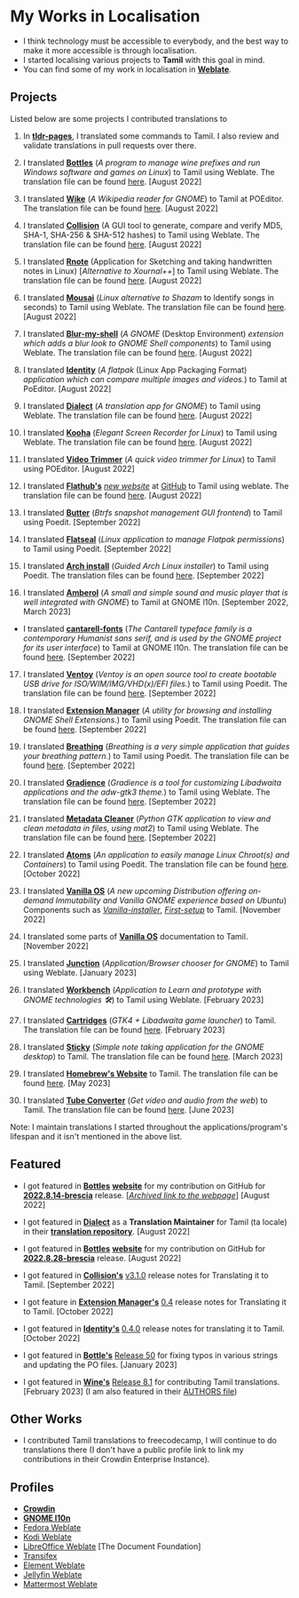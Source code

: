 # My Works in Localisation

- I think technology must be accessible to everybody, and the best way to make it more accessible is through localisation. 
- I started localising various projects to **Tamil** with this goal in mind.
- You can find some of my work in localisation in [**Weblate**](https://hosted.weblate.org/user/kbdharunkrishna).

## Projects

Listed below are some projects I contributed translations to

1. In [**tldr-pages**](https://github.com/kbdharun/tldr), I translated some commands to Tamil. I also review and validate translations in pull requests over there.

2. I translated [**Bottles**](https://github.com/bottlesdevs/Bottles) (*A program to manage wine prefixes and run Windows software and games on Linux*) to Tamil using Weblate. The translation file can be found [here](https://github.com/bottlesdevs/Bottles/tree/master/po). [August 2022]

3. I translated [**Wike**](https://github.com/hugolabe/Wike) (*A Wikipedia reader for GNOME*) to Tamil at POEditor. The translation file can be found [here](https://github.com/hugolabe/Wike/blob/master/po/ta.po). [August 2022]

4. I translated [**Collision**](https://github.com/GeopJr/Collision) (A GUI tool to generate, compare and verify MD5, SHA-1, SHA-256 & SHA-512 hashes) to Tamil using Weblate. The translation file can be found [here](https://github.com/GeopJr/Collision/blob/main/po/ta.po). [August 2022]

5. I translated [**Rnote**](https://github.com/flxzt/rnote) (Application for Sketching and taking handwritten notes in Linux) [*Alternative to Xournal++*] to Tamil using Weblate. The translation file can be found [here](https://github.com/flxzt/rnote/blob/main/rnote-ui/po/ta.po). [August 2022]

6. I translated [**Mousai**](https://github.com/SeaDve/Mousai) (*Linux alternative to Shazam* to Identify songs in seconds) to Tamil using Weblate. The translation file can be found [here](https://github.com/SeaDve/Mousai/blob/main/po/ta.po). [August 2022]

7. I translated [**Blur-my-shell**](https://github.com/aunetx/blur-my-shell) (*A GNOME* (Desktop Environment) *extension which adds a blur look to GNOME Shell components*) to Tamil using Weblate. The translation file can be found [here](https://github.com/aunetx/blur-my-shell/blob/master/po/ta.po). [August 2022]

8. I translated [**Identity**](https://gitlab.gnome.org/YaLTeR/identity) (*A flatpak* (Linux App Packaging Format) *application which can compare multiple images and videos.*) to Tamil at PoEditor. [August 2022]

9. I translated [**Dialect**](https://github.com/dialect-app/dialect) (*A translation app for GNOME*) to Tamil using Weblate. The translation file can be found [here](https://github.com/dialect-app/po/blob/main/ta.po). [August 2022]

10. I translated [**Kooha**](https://github.com/SeaDve/Kooha) (*Elegant Screen Recorder for Linux*) to Tamil using Weblate. The translation file can be found [here](https://github.com/SeaDve/Kooha/blob/main/po/ta.po). [August 2022]

11. I translated [**Video Trimmer**](https://gitlab.gnome.org/YaLTeR/video-trimmer) (*A quick video trimmer for Linux*) to Tamil using POEditor. [August 2022]

12. I translated [**Flathub's**](https://flathub.org) [*new website*](https://beta.flathub.org) at [GitHub](https://github.com/flathub/website) to Tamil using weblate. The translation file can be found [here](https://github.com/flathub/website/tree/main/frontend/public/locales/ta).  [August 2022]

13. I translated [**Butter**](https://github.com/zhangyuannie/butter) (*Btrfs snapshot management GUI frontend*) to Tamil using Poedit.  [September 2022]

14. I translated [**Flatseal**](https://github.com/tchx84/Flatseal) (*Linux application to manage Flatpak permissions*) to Tamil using Poedit.  [September 2022]

15. I translated [**Arch install**](https://github.com/archlinux/archinstall) (*Guided Arch Linux installer*) to Tamil using Poedit. The translation files can be found [here](https://github.com/archlinux/archinstall/tree/master/archinstall/locales/ta/LC_MESSAGES). [September 2022]

16. I translated [**Amberol**](https://gitlab.gnome.org/World/amberol) (*A small and simple sound and music player that is well integrated with GNOME*) to Tamil at GNOME l10n. [September 2022, March 2023]

- I translated [**cantarell-fonts**](https://gitlab.gnome.org/GNOME/cantarell-fonts) (*The Cantarell typeface family is a contemporary Humanist sans serif, and is used by the GNOME project for its user interface*) to Tamil at GNOME l10n. The translation file can be found [here](https://gitlab.gnome.org/GNOME/cantarell-fonts/-/blob/master/appstream/ta.po). [September 2022]

17. I translated [**Ventoy**](https://github.com/ventoy/Ventoy) (*Ventoy is an open source tool to create bootable USB drive for ISO/WIM/IMG/VHD(x)/EFI files.*) to Tamil using Poedit. The translation file can be found [here](https://github.com/ventoy/Ventoy/blob/master/LANGUAGES/languages.json).  [September 2022]

18. I translated [**Extension Manager**](https://github.com/mjakeman/extension-manager) (*A utility for browsing and installing GNOME Shell Extensions.*) to Tamil using Poedit. The translation file can be found [here](https://github.com/mjakeman/extension-manager/blob/master/po/ta.po). [September 2022]

19. I translated [**Breathing**](https://github.com/SeaDve/Breathing) (*Breathing is a very simple application that guides your breathing pattern.*) to Tamil using Poedit. The translation file can be found [here](https://github.com/SeaDve/Breathing/blob/main/po/ta.po). [September 2022]

20. I translated [**Gradience**](https://github.com/GradienceTeam/Gradience) (*Gradience is a tool for customizing Libadwaita applications and the adw-gtk3 theme.*) to Tamil using Weblate. The translation file can be found [here](https://github.com/GradienceTeam/Gradience/blob/main/po/ta.po). [September 2022]

21. I translated [**Metadata Cleaner**](https://gitlab.com/rmnvgr/metadata-cleaner) (*Python GTK application to view and clean metadata in files, using mat2*) to Tamil using Weblate. The translation file can be found [here](https://gitlab.com/rmnvgr/metadata-cleaner/-/blob/main/application/po/ta.po). [September 2022]

22. I translated [**Atoms**](https://github.com/AtomsDevs/Atoms) (*An application to easily manage Linux Chroot(s) and Containers*) to Tamil using Poedit. The translation file can be found [here](https://github.com/AtomsDevs/Atoms/blob/main/po/ta.po). [October 2022]

23. I translated [**Vanilla OS**](https://github.com/vanilla-OS) (*A new upcoming Distribution offering on-demand Immutability and Vanilla GNOME experience based on Ubuntu*) Components such as [_Vanilla-installer_](https://github.com/Vanilla-OS/vanilla-installer), [_First-setup_](https://github.com/Vanilla-OS/first-setup) to Tamil. [November 2022]

24. I translated some parts of [**Vanilla OS**](https://github.com/vanilla-OS) documentation to Tamil. [November 2022]

25. I translated [**Junction**](https://github.com/sonnyp/Junction) (*Application/Browser chooser for GNOME*) to Tamil using Weblate. [January 2023]

26. I translated [**Workbench**](https://github.com/sonnyp/Workbench) (*Application to Learn and prototype with GNOME technologies :hammer_and_wrench:*) to Tamil using Weblate. [February 2023]

27. I translated [**Cartridges**](https://github.com/kra-mo/cartridges) (*GTK4 + Libadwaita game launcher*) to Tamil. The translation file can be found [here](https://github.com/kra-mo/cartridges/blob/main/po/ta.po). [February 2023]

28. I translated [**Sticky**](https://github.com/vixalien/sticky) (*Simple note taking application for the GNOME desktop*) to Tamil. The translation file can be found [here](https://github.com/vixalien/sticky/blob/main/po/ta.po). [March 2023]

29. I translated [**Homebrew's Website**](https://brew.sh) to Tamil. The translation file can be found [here](https://github.com/Homebrew/brew.sh/blob/master/_data/locales/ta.yml). [May 2023]

30. I translated [**Tube Converter**](https://github.com/NickvisionApps/TubeConverter) (*Get video and audio from the web*) to Tamil. The translation file can be found [here](https://github.com/NickvisionApps/TubeConverter/blob/main/NickvisionTubeConverter.Shared/Resources/po/ta.po). [June 2023]

Note: I maintain translations I started throughout the applications/program's lifespan and it isn't mentioned in the above list.

## Featured

- I got featured in [**Bottles**](https://github.com/bottlesdevs/Bottles) [**website**](https://usebottles.com/blog/release-2022.8.14) for my contribution on GitHub for [**2022.8.14-brescia**](https://github.com/bottlesdevs/Bottles/releases/tag/2022.8.14-brescia) release. [[*Archived link to the webpage*](https://web.archive.org/web/20220819131832/https://usebottles.com/blog/release-2022.8.14/)] [August 2022]

- I got featured in [**Dialect**](https://github.com/dialect-app/dialect) as a **Translation Maintainer** for Tamil (ta locale) in their [**translation repository**](https://github.com/dialect-app/po). [August 2022]

- I got featured in [**Bottles**](https://github.com/bottlesdevs/Bottles) [**website**](https://usebottles.com/blog/release-2022.8.28) for my contribution on GitHub for [**2022.8.28-brescia**](https://github.com/bottlesdevs/Bottles/releases/tag/2022.8.28-brescia) release. [August 2022]

- I got featured in [**Collision's**](https://github.com/GeopJr/Collision) [v3.1.0](https://github.com/GeopJr/Collision/releases/tag/v3.1.0) release notes for Translating it to Tamil. [September 2022]

- I got feature in [**Extension Manager's**](https://github.com/mjakeman/extension-manager) [0.4](https://github.com/mjakeman/extension-manager/releases/tag/v0.4.0) release notes for Translating it to Tamil. [October 2022]

- I got featured in [**Identity's**](https://gitlab.gnome.org/YaLTeR/identity) [0.4.0](https://gitlab.gnome.org/YaLTeR/identity/-/releases/v0.4.0) release notes for translating it to Tamil. [October 2022]

- I got featured in [**Bottle's**](https://github.com/bottlesdevs/Bottles) [Release 50](https://github.com/bottlesdevs/Bottles/releases/tag/50) for fixing typos in various strings and updating the PO files. [January 2023]

- I got featured in [**Wine's**](https://www.winehq.org) [Release 8.1](https://www.winehq.org//announce/8.1) for contributing Tamil translations. [February 2023] (I am also featured in their [AUTHORS file](https://gitlab.winehq.org/wine/wine/-/blob/master/AUTHORS))

## Other Works

- I contributed Tamil translations to freecodecamp, I will continue to do translations there (I don't have a public profile link to link my contributions in their Crowdin Enterprise Instance).

## Profiles

- [**Crowdin**](https://crowdin.com/profile/kbdharun)
- [**GNOME l10n**](https://l10n.gnome.org/users/kbdharunkrishna)
- [Fedora Weblate](https://translate.fedoraproject.org/user/kbdharun)
- [Kodi Weblate](https://kodi.weblate.cloud/user/kbdharun)
- [LibreOffice Weblate](https://translations.documentfoundation.org/user/kbdharunkrishna) [The Document Foundation]
- [Transifex](https://www.transifex.com/user/profile/kbdharunkrishna)
- [Element Weblate](https://translate.element.io/user/kbdharun)
- [Jellyfin Weblate](https://translate.jellyfin.org/user/kbdharun/)
- [Mattermost Weblate](https://translate.mattermost.com/user/kbdharun/)
